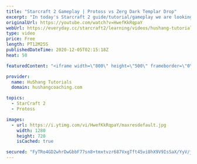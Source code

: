 ```yaml
---
title: "Starcraft 2 Gameplay | Protoss vs Zerg Dark Templar Drop"
excerpt: "In today's Starcraft 2 guide/tutorial/gameplay we are looking at a protoss vs zerg match against pig. I utilize one of my favourite builds: the dark templar drop and it works like a charm. Check it out :)  Starcraft 2 Gameplay | Protoss vs Zerg Dark Templar Drop #starcraft2 #gameplay #ProtossVsZerg #guide"
originalUrl: https://youtube.com/watch?v=HwefKkRqpaY
webUrl: https://everyday.cc/starcraft2/learning/videos/hushang-tutorials-starcraft-2-gameplay-protoss-vs-zerg-dark-templar-drop/
type: video
price: Free
length: PT12M25S
publishedDateTime: 2020-12-05T02:15:18Z
heat: 50

featuredContent: "<iframe width=\"800\" height=\"500\" frameborder=\"0\" src=\"https://www.youtube.com/embed/HwefKkRqpaY\" allow=\"accelerometer; autoplay; encrypted-media; gyroscope; picture-in-picture\" allowfullscreen></iframe>"

provider:
  name: HuShang Tutorials
  domain: hushangcoaching.com

topics:
  - StarCraft 2
  - Protoss

images:
  - url: https://i.ytimg.com/vi/HwefKkRqpaY/maxresdefault.jpg
    width: 1280
    height: 720
    isCached: true

secured: "FyTRo4GD2whrDwGbbF77sn8+tmxtvzr687VxgTft45vi8hX9V9IsSaX/YyV/jd6YV3wBIRwbTxO4P6GcAOwKBWyPDm6/GlvAnvWd0PwUzah0OrmS89cgDSDB0OWnF0JFDpRozq5+m9G+7o1z9USI5p9TwmSZ6Daf56fYFx12RDRvseF+2MEzPXObspkwpGAIvGJQy04/dbtMrV2ou5oCTR19++YarGLFSrJJ6+hUsuEvStKs2bdHeA8Rt9iecXgnIHbQCIOsTd72CexPlzdtDrdyhXA8jDcETLaga9k76OwnBCLpckYdvpjqfOHQ8bFe4h2fWwwfKbp85lCqZKQPDYIB9lFNVNnbF0q5f4Y8B3KCrlUSZgaR5GDsS4kOX+VwZoOMuhUNAi0JtazCAbznHyOk7+Hpx//4l0au9iNyukc=;k13pLNMXreogKHZ7D7CHWQ=="
---
```


